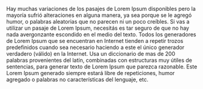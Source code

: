 Hay muchas variaciones de los pasajes de Lorem Ipsum disponibles
pero la mayoría sufrió alteraciones en alguna manera, ya sea porque se
 le agregó humor, o palabras aleatorias que no parecen ni un poco 
 creíbles. Si vas a utilizar un pasaje de Lorem Ipsum, necesitás es
 tar seguro de que no hay nada avergonzante escondido en el medio del 
 texto. Todos los generadores de Lorem Ipsum que se encuentran en 
 Internet tienden a repetir trozos predefinidos cuando sea necesario
  haciendo a este el único generador verdadero (válido) en la Internet. 
  Usa un diccionario de mas de 200 palabras provenientes del latín, 
  combinadas con estructuras muy útiles de sentencias, para generar 
  texto de Lorem Ipsum que parezca razonable. Este Lorem Ipsum generado
   siempre estará libre de repeticiones, humor agregado o palabras no 
   características del lenguaje, etc.      